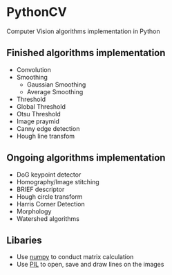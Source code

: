 # PythonCV
Computer Vision algorithms implementation in Python

## Finished algorithms implementation
* Convolution
* Smoothing
  * Gaussian Smoothing
  * Average Smoothing
* Threshold
 * Global Threshold
 * Otsu Threshold
* Image praymid
* Canny edge detection
* Hough line transfom

## Ongoing algorithms implementation
* DoG keypoint detector
* Homography/Image stitching
* BRIEF descriptor
* Hough circle transform
* Harris Corner Detection
* Morphology
* Watershed algorithms

## Libaries
* Use [numpy](http://www.numpy.org/) to conduct matrix calculation
* Use [PIL](https://pillow.readthedocs.io/en/latest/) to open, save and draw lines on the images

